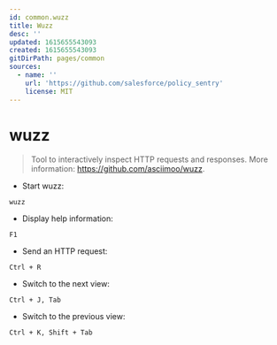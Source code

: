 ```yaml
---
id: common.wuzz
title: Wuzz
desc: ''
updated: 1615655543093
created: 1615655543093
gitDirPath: pages/common
sources:
  - name: ''
    url: 'https://github.com/salesforce/policy_sentry'
    license: MIT
---
```

# wuzz

> Tool to interactively inspect HTTP requests and responses.
> More information: <https://github.com/asciimoo/wuzz>.

- Start wuzz:

`wuzz`

- Display help information:

`F1`

- Send an HTTP request:

`Ctrl + R`

- Switch to the next view:

`Ctrl + J, Tab`

- Switch to the previous view:

`Ctrl + K, Shift + Tab`


